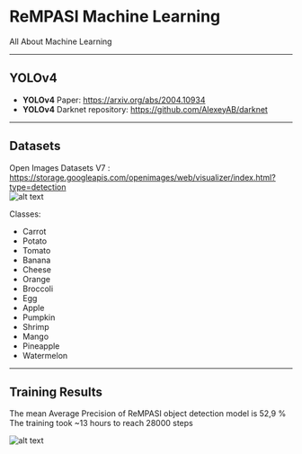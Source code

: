 # ReMPASI Machine Learning

All About Machine Learning

---

## YOLOv4

- **YOLOv4** Paper: https://arxiv.org/abs/2004.10934
- **YOLOv4** Darknet repository: https://github.com/AlexeyAB/darknet

---

## Datasets

Open Images Datasets V7 : https://storage.googleapis.com/openimages/web/visualizer/index.html?type=detection <br />
![alt text](https://github.com/MrFlinxy/ReMPASI/blob/ML_readme/ML/OIDV7.png?raw=true)

Classes:

- Carrot
- Potato
- Tomato
- Banana
- Cheese
- Orange
- Broccoli
- Egg
- Apple
- Pumpkin
- Shrimp
- Mango
- Pineapple
- Watermelon

---

## Training Results

The mean Average Precision of ReMPASI object detection model is 52,9 % <br />
The training took ~13 hours to reach 28000 steps <br />

![alt text](https://github.com/MrFlinxy/ReMPASI/blob/ML_readme/ML/mAP.png?raw=true)
